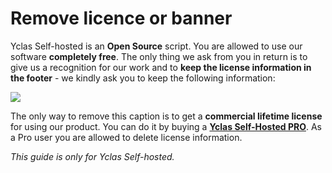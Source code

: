 # Remove licence or banner


Yclas Self-hosted is an  **Open Source**  script. You are allowed to use our software  **completely free**. The only thing we ask from you in return is to give us a recognition for our work and to  **keep  the license information in the footer**  - we kindly ask you to keep the following information:


![](https://raw.githubusercontent.com/yclas/guides/master/images/remove.png)

The only way to remove this caption is to get a  **commercial lifetime license**  for using our product. You can do it by buying a  **[Yclas Self-Hosted PRO](https://yclas.com/self-hosted.html)**. As a Pro user you are allowed to delete license information.  


*This guide is only for Yclas Self-hosted.*
